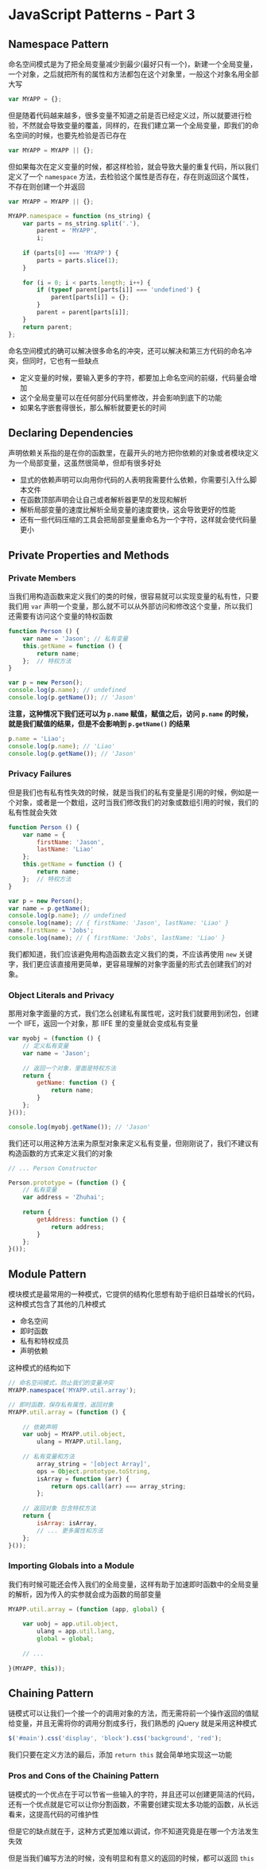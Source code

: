 # JavaScript Patterns - Part 3

## Namespace Pattern

命名空间模式是为了把全局变量减少到最少(最好只有一个)，新建一个全局变量，一个对象，之后就把所有的属性和方法都包在这个对象里，一般这个对象名用全部大写

```javascript
var MYAPP = {};
```

但是随着代码越来越多，很多变量不知道之前是否已经定义过，所以就要进行检验，不然就会导致变量的覆盖，同样的，在我们建立第一个全局变量，即我们的命名空间的时候，也要先检验是否已存在

```javascript
var MYAPP = MYAPP || {};
```

但如果每次在定义变量的时候，都这样检验，就会导致大量的重复代码，所以我们定义了一个 `namespace` 方法，去检验这个属性是否存在，存在则返回这个属性，不存在则创建一个并返回

```javascript
var MYAPP = MYAPP || {};

MYAPP.namespace = function (ns_string) {
    var parts = ns_string.split('.'),
        parent = 'MYAPP',
        i;
    
    if (parts[0] === 'MYAPP') {
        parts = parts.slice(1);
    }
    
    for (i = 0; i < parts.length; i++) {
        if (typeof parent[parts[i]] === 'undefined') {
            parent[parts[i]] = {};
        }
        parent = parent[parts[i]];
    }
    return parent;
};
```

命名空间模式的确可以解决很多命名的冲突，还可以解决和第三方代码的命名冲突，但同时，它也有一些缺点

- 定义变量的时候，要输入更多的字符，都要加上命名空间的前缀，代码量会增加
- 这个全局变量可以在任何部分代码里修改，并会影响到底下的功能
- 如果名字嵌套得很长，那么解析就要更长的时间

## Declaring Dependencies

声明依赖关系指的是在你的函数里，在最开头的地方把你依赖的对象或者模块定义为一个局部变量，这虽然很简单，但却有很多好处

- 显式的依赖声明可以向用你代码的人表明我需要什么依赖，你需要引入什么脚本文件
- 在函数顶部声明会让自己或者解析器更早的发现和解析
- 解析局部变量的速度比解析全局变量的速度要快，这会导致更好的性能
- 还有一些代码压缩的工具会把局部变量重命名为一个字符，这样就会使代码量更小

## Private Properties and Methods

### Private Members

当我们用构造函数来定义我们的类的时候，很容易就可以实现变量的私有性，只要我们用 `var` 声明一个变量，那么就不可以从外部访问和修改这个变量，所以我们还需要有访问这个变量的特权函数

```javascript
function Person () {
    var name = 'Jason'; // 私有变量
    this.getName = function () {
        return name;
    };  // 特权方法
}

var p = new Person();
console.log(p.name); // undefined
console.log(p.getName()); // 'Jason'
```

**注意，这种情况下我们还可以为 `p.name` 赋值，赋值之后，访问 `p.name` 的时候，就是我们赋值的结果，但是不会影响到 `p.getName()` 的结果**

```javascript
p.name = 'Liao';
console.log(p.name); // 'Liao'
console.log(p.getName()); // 'Jason'
```

### Privacy Failures

但是我们也有私有性失效的时候，就是当我们的私有变量是引用的时候，例如是一个对象，或者是一个数组，这时当我们修改我们的对象或数组引用的时候，我们的私有性就会失效

```javascript
function Person () {
    var name = {
        firstName: 'Jason',
        lastName: 'Liao'
    };
    this.getName = function () {
        return name;
    };  // 特权方法
}

var p = new Person();
var name = p.getName();
console.log(p.name); // undefined
console.log(name); // { firstName: 'Jason', lastName: 'Liao' }
name.firstName = 'Jobs';
console.log(name); // { firstName: 'Jobs', lastName: 'Liao' }
```

我们都知道，我们应该避免用构造函数去定义我们的类，不应该再使用 `new` 关键字，我们更应该直接用更简单，更容易理解的对象字面量的形式去创建我们的对象。

### Object Literals and Privacy

那用对象字面量的方式，我们怎么创建私有属性呢，这时我们就要用到闭包，创建一个 IIFE，返回一个对象，那 IIFE 里的变量就会变成私有变量

```javascript
var myobj = (function () {
    // 定义私有变量
    var name = 'Jason';
    
    // 返回一个对象，里面是特权方法
    return {
        getName: function () {
            return name;
        }
    };
}());

console.log(myobj.getName()); // 'Jason'
```

我们还可以用这种方法来为原型对象来定义私有变量，但刚刚说了，我们不建议有构造函数的方式来定义我们的对象

```javascript
// ... Person Constructor

Person.prototype = (function () {
    // 私有变量
    var address = 'Zhuhai';
    
    return {
        getAddress: function () {
            return address;
        }
    };
}());
```

## Module Pattern

模块模式是最常用的一种模式，它提供的结构化思想有助于组织日益增长的代码，这种模式包含了其他的几种模式

- 命名空间
- 即时函数
- 私有和特权成员
- 声明依赖

这种模式的结构如下

```javascript
// 命名空间模式，防止我们的变量冲突
MYAPP.namespace('MYAPP.util.array');

// 即时函数，保存私有属性，返回对象
MYAPP.util.array = (function () {
    
    // 依赖声明
    var uobj = MYAPP.util.object,
        ulang = MYAPP.util.lang,
        
    // 私有变量和方法
        array_string = '[object Array]',
        ops = Object.prototype.toString,
        isArray = function (arr) {
            return ops.call(arr) === array_string;
        };
        
    // 返回对象 包含特权方法
    return {
        isArray: isArray,
        // ... 更多属性和方法
    };
}());
```

### Importing Globals into a Module

我们有时候可能还会传入我们的全局变量，这样有助于加速即时函数中的全局变量的解析，因为传入的实参就会成为函数的局部变量

```javascript
MYAPP.util.array = (function (app, global) {
    
    var uobj = app.util.object,
        ulang = app.util.lang, 
        global = global;
        
    // ...
        
}(MYAPP, this));
```

## Chaining Pattern

链模式可以让我们一个接一个的调用对象的方法，而无需将前一个操作返回的值赋给变量，并且无需将你的调用分割成多行，我们熟悉的 jQuery 就是采用这种模式

```javascript
$('#main').css('display', 'block').css('background', 'red');
```

我们只要在定义方法的最后，添加 `return this` 就会简单地实现这一功能

### Pros and Cons of the Chaining Pattern

链模式的一个优点在于可以节省一些输入的字符，并且还可以创建更简洁的代码，还有一个优点就是它可以让你分割函数，不需要创建实现太多功能的函数，从长远看来，这提高代码的可维护性

但是它的缺点就在于，这种方式更加难以调试，你不知道究竟是在哪一个方法发生失效

但是当我们编写方法的时候，没有明显和有意义的返回的时候，都可以返回 `this` 